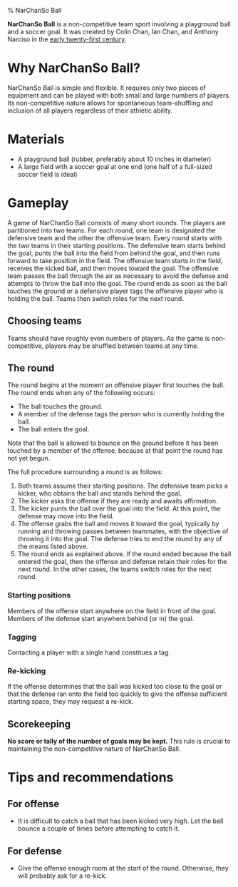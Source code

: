 % NarChanSo Ball

**NarChanSo Ball** is a non-competitive team sport involving a playground ball and
a soccer goal. It was created by Colin Chan, Ian Chan, and Anthony Narciso in
the [early twenty-first century].

# Why NarChanSo Ball?

NarChanSo Ball is simple and flexible. It requires only two pieces of
equipment and can be played with both small and large numbers of players. Its
non-competitive nature allows for spontaneous team-shuffling and inclusion of
all players regardless of their athletic ability.

# Materials

*   A playground ball (rubber, preferably about 10 inches in diameter)
*   A large field with a soccer goal at one end (one half of a full-sized
    soccer field is ideal)

# Gameplay

A game of NarChanSo Ball consists of many short rounds. The players are
partitioned into two teams. For each round, one team is designated the
defensive team and the other the offensive team. Every round starts with the
two teams in their starting positions. The defensive team starts behind the
goal, punts the ball into the field from behind the goal, and then runs forward
to take position in the field. The offensive team starts in the field, receives
the kicked ball, and then moves toward the goal. The offensive team passes the
ball through the air as necessary to avoid the defense and attempts to throw
the ball into the goal. The round ends as soon as the ball touches the ground
or a defensive player tags the offensive player who is holding the ball.  Teams
then switch roles for the next round.

## Choosing teams

Teams should have roughly even numbers of players. As the game is
non-competitive, players may be shuffled between teams at any time.

## The round

The round begins at the moment an offensive player first touches the ball. The
round ends when any of the following occurs:

*   The ball touches the ground.
*   A member of the defense tags the person who is currently holding the ball.
*   The ball enters the goal.

Note that the ball is allowed to bounce on the ground before it has been
touched by a member of the offense, because at that point the round has not yet
begun.

The full procedure surrounding a round is as follows:

1.  Both teams assume their starting positions. The defensive team picks a
    kicker, who obtains the ball and stands behind the goal.
2.  The kicker asks the offense if they are ready and awaits affirmation.
3.  The kicker punts the ball over the goal into the field. At this point, the
    defense may move into the field.
4.  The offense grabs the ball and moves it toward the goal, typically by
    running and throwing passes between teammates, with the objective of
    throwing it into the goal. The defense tries to end the round by any of the
    means listed above.
5.  The round ends as explained above. If the round ended because the ball
    entered the goal, then the offense and defense retain their roles for the
    next round. In the other cases, the teams switch roles for the next round.

### Starting positions

Members of the offense start anywhere on the field in front of the goal.
Members of the defense start anywhere behind (or in) the goal.

### Tagging

Contacting a player with a single hand constitues a tag.

### Re-kicking

If the offense determines that the ball was kicked too close to the goal or
that the defense ran onto the field too quickly to give the offense sufficient
starting space, they may request a re-kick.

## Scorekeeping

**No score or tally of the number of goals may be kept.** This rule is crucial to
maintaining the non-competitive nature of NarChanSo Ball.

# Tips and recommendations

## For offense

*   It is difficult to catch a ball that has been kicked very high. Let the
    ball bounce a couple of times before attempting to catch it.

## For defense

*   Give the offense enough room at the start of the round. Otherwise, they
    will probably ask for a re-kick.

[early twenty-first century]: /wiki/early-twenty-first-century.html
